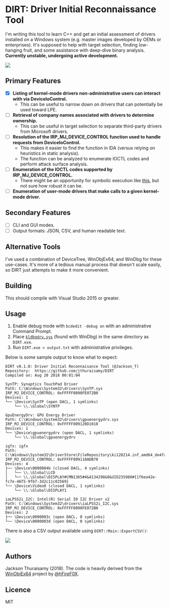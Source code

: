 # DIRT: Driver Initial Reconnaissance Tool

I'm writing this tool to learn C++ and get an initial assessment of drivers installed on a Windows system (e.g. master images developed by OEMs or enterprises). It's supposed to help with target selection, finding low-hanging fruit, and some assistance with deep-dive binary analysis. **Currently unstable, undergoing active development.**

[![](https://ci.appveyor.com/api/projects/status/github/jthuraisamy/DIRT?branch=master&svg=true&passingText=Download)](https://ci.appveyor.com/project/jthuraisamy/dirt/build/artifacts)

## Primary Features

- [x] **Listing of kernel-mode drivers non-administrative users can interact with via DeviceIoControl.**
  - This can be useful to narrow down on drivers that can potentially be used toward LPE.
- [ ] **Retrieval of company names associated with drivers to determine ownership.**
  - This can be useful in target selection to separate third-party drivers from Microsoft drivers.
- [ ] **Resolution of the IRP_MJ_DEVICE_CONTROL function used to handle requests from DeviceIoControl.**
  - This makes it easier to find the function in IDA (versus relying on heuristics in static analysis).
  - The function can be analyzed to enumerate IOCTL codes and perform attack surface analysis.
- [ ] **Enumeration of the IOCTL codes supported by IRP_MJ_DEVICE_CONTROL.**
  - There might be an opportunity for symbolic execution like [this](http://jackson.thuraisamy.me/pyexz3-hevd.html), but not sure how robust it can be.
- [ ] **Enumeration of user-mode drivers that make calls to a given kernel-mode driver.**

## Secondary Features

- [ ] CLI and GUI modes.
- [ ] Output formats: JSON, CSV, and human readable text.

## Alternative Tools

I've used a combination of DeviceTree, WinObjEx64, and WinDbg for these use-cases. It's more of a tedious manual process that doesn't scale easily, so DIRT just attempts to make it more convenient.

## Building

This should compile with Visual Studio 2015 or greater.

## Usage

1. Enable debug mode with `bcdedit -debug on` with an administrative Command Prompt.
2. Place [`kldbgdrv.sys`](https://github.com/hfiref0x/WinObjEx64/raw/master/Source/drvstore/kldbgdrv.sys) (found with WinDbg) in the same directory as `DIRT.exe`.
3. Run `DIRT.exe > output.txt` with administrative privileges.

Below is some sample output to know what to expect:

```
DIRT v0.1.0: Driver Initial Reconnaisance Tool (@Jackson_T)
Repository:  https://github.com/jthuraisamy/DIRT
Compiled on: Aug 20 2018 00:01:04

SynTP: Synaptics TouchPad Driver
Path: C:\Windows\System32\drivers\SynTP.sys
IRP_MJ_DEVICE_CONTROL: 0xFFFFF8090FE072B0
Devices: 1
└── \Device\SynTP (open DACL, 1 symlinks)
    └── \\.\Global\SYNTP

GpuEnergyDrv: GPU Energy Driver
Path: C:\Windows\System32\drivers\gpuenergydrv.sys
IRP_MJ_DEVICE_CONTROL: 0xFFFFF809120D1010
Devices: 1
└── \Device\gpuenergydrv (open DACL, 1 symlinks)
    └── \\.\Global\gpuenergydrv

igfx: igfx
Path: C:\Windows\System32\DriverStore\FileRepository\ki120214.inf_amd64_de4face30e430be3\igdkmd64.sys
IRP_MJ_DEVICE_CONTROL: 0xFFFFF809118ADB70
Devices: 4
├── \Device\0000004b (closed DACL, 4 symlinks)
│   └── \\.\Global\LCD
│   └── \\.\Global\DISPLAY#CMN1365#4&4134298&0&UID235988#{1f6ea42e-fc7e-46f5-9fb7-3d2c11c02569}
└── \Device\Video0 (closed DACL, 1 symlinks)
    └── \\.\Global\DISPLAY1

iaLPSS2i_I2C: Intel(R) Serial IO I2C Driver v2
Path: C:\Windows\System32\drivers\iaLPSS2i_I2C.sys
IRP_MJ_DEVICE_CONTROL: 0xFFFFF8090FE072B0
Devices: 2
├── \Device\0000003c (open DACL, 0 symlinks)
└── \Device\0000003d (open DACL, 0 symlinks)
```

There is also a CSV output available using `DIRT::Main::ExportCSV()`:

![](https://i.imgur.com/lTefDUR.png)

## Authors

Jackson Thuraisamy (2018). The code is heavily derived from the [WinObjEx64](https://github.com/hfiref0x/WinObjEx64) project by [@hFireF0X](https://twitter.com/hfiref0x?lang=en).

## Licence

MIT
